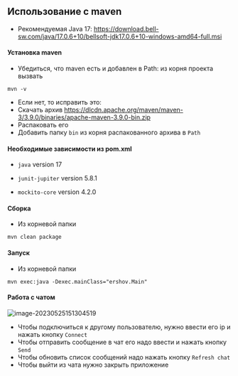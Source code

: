 ## Использование с maven

- Рекомендуемая Java 17: https://download.bell-sw.com/java/17.0.6+10/bellsoft-jdk17.0.6+10-windows-amd64-full.msi

#### Установка maven

- Убедиться, что maven есть и добавлен в Path: из корня проекта вызвать
```
mvn -v
```
- Если нет, то исправить это:
- Скачать архив https://dlcdn.apache.org/maven/maven-3/3.9.0/binaries/apache-maven-3.9.0-bin.zip
- Распаковать его
- Добавить папку `bin` из корня распакованного архива в `Path`

#### Необходимые зависимости из pom.xml

- `java` version 17

- `junit-jupiter` version 5.8.1

- `mockito-core` version 4.2.0

#### Сборка

- Из корневой папки
```
mvn clean package
```

#### Запуск

- Из корневой папки

```
mvn exec:java -Dexec.mainClass="ershov.Main"
```

#### Работа с чатом

![image-20230525151304519](C:\Users\ershov.e\AppData\Roaming\Typora\typora-user-images\image-20230525151304519.png)

- Чтобы подключиться к другому пользователю, нужно ввести его ip и нажать кнопку `Connect`
- Чтобы отправить сообщение в чат его надо ввести и нажать кнопку `Send`
- Чтобы обновить список сообщений надо нажать кнопку `Refresh chat`
- Чтобы выйти из чата нужно закрыть приложение